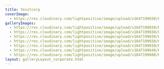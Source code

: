 ```yaml
---
title: fesztcorp
coverImage:
  - https://res.cloudinary.com/lightpositive/image/upload/v1647199650/HOH%202022/hl2-1024x682_qo69d6.jpg
galleryImages:
  - https://res.cloudinary.com/lightpositive/image/upload/v1647199650/HOH%202022/hl2-1024x682_qo69d6.jpg
  - https://res.cloudinary.com/lightpositive/image/upload/v1647199650/HOH%202022/hl3-1024x682_zmkhsb.jpg
  - https://res.cloudinary.com/lightpositive/image/upload/v1647199650/HOH%202022/hl5-1024x682_ksmhw7.jpg
  - https://res.cloudinary.com/lightpositive/image/upload/v1647199650/HOH%202022/hl4-1024x682_m5bidv.jpg
  - https://res.cloudinary.com/lightpositive/image/upload/v1647199650/HOH%202022/hl6-1024x682_oaoarb.jpg
  - https://res.cloudinary.com/lightpositive/image/upload/v1647199649/HOH%202022/hl1-1024x682_b9ehh6.jpg
  - https://res.cloudinary.com/lightpositive/image/upload/v1647199608/HOH%202022/hl-1024x682_y0c9u9.jpg
layout: galleryLayout_corporate.html
---
```

